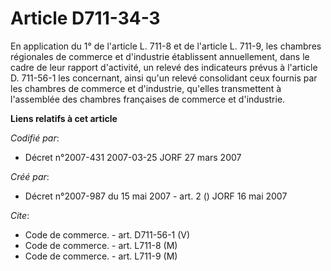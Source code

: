 # Article D711-34-3

En application du 1° de l'article L. 711-8 et de l'article L. 711-9, les chambres régionales de commerce et d'industrie
établissent annuellement, dans le cadre de leur rapport d'activité, un relevé des indicateurs prévus à l'article D. 711-56-1
les concernant, ainsi qu'un relevé consolidant ceux fournis par les chambres de commerce et d'industrie, qu'elles
transmettent à l'assemblée des chambres françaises de commerce et d'industrie.

**Liens relatifs à cet article**

_Codifié par_:

  - Décret n°2007-431 2007-03-25 JORF 27 mars 2007

_Créé par_:

  - Décret n°2007-987 du 15 mai 2007 - art. 2 () JORF 16 mai 2007

_Cite_:

  - Code de commerce. - art. D711-56-1 (V)
  - Code de commerce. - art. L711-8 (M)
  - Code de commerce. - art. L711-9 (M)
